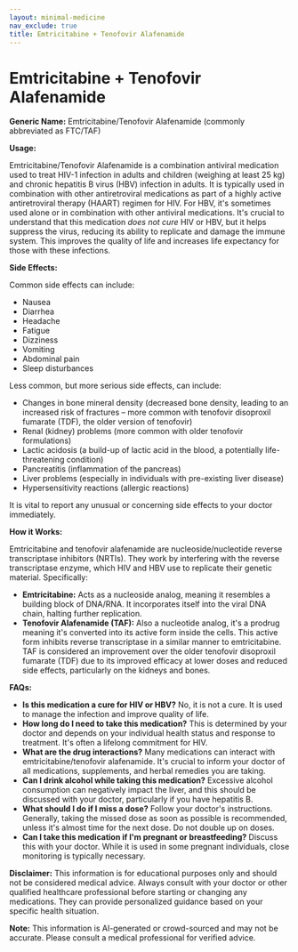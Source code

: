 ```yaml
---
layout: minimal-medicine
nav_exclude: true
title: Emtricitabine + Tenofovir Alafenamide
---
```


# Emtricitabine + Tenofovir Alafenamide

**Generic Name:** Emtricitabine/Tenofovir Alafenamide (commonly abbreviated as FTC/TAF)

**Usage:**

Emtricitabine/Tenofovir Alafenamide is a combination antiviral medication used to treat HIV-1 infection in adults and children (weighing at least 25 kg) and chronic hepatitis B virus (HBV) infection in adults.  It is typically used in combination with other antiretroviral medications as part of a highly active antiretroviral therapy (HAART) regimen for HIV.  For HBV, it's sometimes used alone or in combination with other antiviral medications.  It's crucial to understand that this medication *does not cure* HIV or HBV, but it helps suppress the virus, reducing its ability to replicate and damage the immune system.  This improves the quality of life and increases life expectancy for those with these infections.

**Side Effects:**

Common side effects can include:

* Nausea
* Diarrhea
* Headache
* Fatigue
* Dizziness
* Vomiting
* Abdominal pain
* Sleep disturbances

Less common, but more serious side effects, can include:

* Changes in bone mineral density (decreased bone density, leading to an increased risk of fractures – more common with tenofovir disoproxil fumarate (TDF), the older version of tenofovir)
* Renal (kidney) problems (more common with older tenofovir formulations)
* Lactic acidosis (a build-up of lactic acid in the blood, a potentially life-threatening condition)
* Pancreatitis (inflammation of the pancreas)
* Liver problems (especially in individuals with pre-existing liver disease)
* Hypersensitivity reactions (allergic reactions)

It is vital to report any unusual or concerning side effects to your doctor immediately.

**How it Works:**

Emtricitabine and tenofovir alafenamide are nucleoside/nucleotide reverse transcriptase inhibitors (NRTIs).  They work by interfering with the reverse transcriptase enzyme, which HIV and HBV use to replicate their genetic material.  Specifically:

* **Emtricitabine:**  Acts as a nucleoside analog, meaning it resembles a building block of DNA/RNA.  It incorporates itself into the viral DNA chain, halting further replication.
* **Tenofovir Alafenamide (TAF):**  Also a nucleotide analog, it's a prodrug meaning it's converted into its active form inside the cells.  This active form inhibits reverse transcriptase in a similar manner to emtricitabine.  TAF is considered an improvement over the older tenofovir disoproxil fumarate (TDF) due to its improved efficacy at lower doses and reduced side effects, particularly on the kidneys and bones.

**FAQs:**

* **Is this medication a cure for HIV or HBV?** No, it is not a cure. It is used to manage the infection and improve quality of life.
* **How long do I need to take this medication?**  This is determined by your doctor and depends on your individual health status and response to treatment.  It's often a lifelong commitment for HIV.
* **What are the drug interactions?** Many medications can interact with emtricitabine/tenofovir alafenamide.  It's crucial to inform your doctor of all medications, supplements, and herbal remedies you are taking.
* **Can I drink alcohol while taking this medication?**  Excessive alcohol consumption can negatively impact the liver, and this should be discussed with your doctor, particularly if you have hepatitis B.
* **What should I do if I miss a dose?**  Follow your doctor's instructions.  Generally, taking the missed dose as soon as possible is recommended, unless it's almost time for the next dose.  Do not double up on doses.
* **Can I take this medication if I'm pregnant or breastfeeding?** Discuss this with your doctor.  While it is used in some pregnant individuals, close monitoring is typically necessary.

**Disclaimer:** This information is for educational purposes only and should not be considered medical advice.  Always consult with your doctor or other qualified healthcare professional before starting or changing any medications.  They can provide personalized guidance based on your specific health situation.


**Note:** This information is AI-generated or crowd-sourced and may not be accurate. Please consult a medical professional for verified advice.